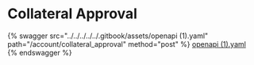 # Collateral Approval

{% swagger src="../../../../../.gitbook/assets/openapi (1).yaml" path="/account/collateral_approval" method="post" %}
[openapi (1).yaml](<../../../../../.gitbook/assets/openapi (1).yaml>)
{% endswagger %}

